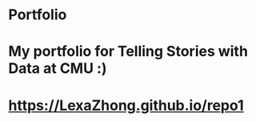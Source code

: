 # Portfolio
# My portfolio for Telling Stories with Data at CMU :)
# https://LexaZhong.github.io/repo1
